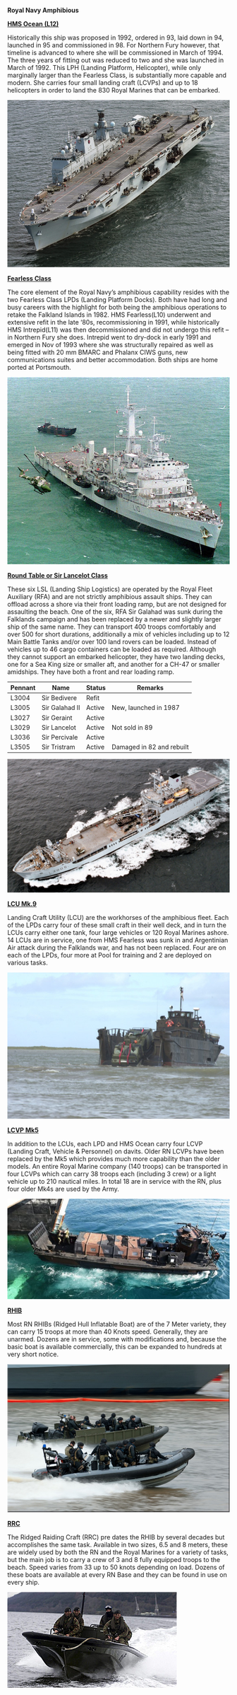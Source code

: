 **Royal Navy Amphibious**

[**HMS Ocean (L12)**](https://en.wikipedia.org/wiki/HMS_Ocean_\(L12\))

Historically this ship was proposed in 1992, ordered in 93, laid down in
94, launched in 95 and commissioned in 98. For Northern Fury however,
that timeline is advanced to where she will be commissioned in March of
1994. The three years of fitting out was reduced to two and she was
launched in March of 1992. This LPH (Landing Platform, Helicopter),
while only marginally larger than the Fearless Class, is substantially
more capable and modern. She carries four small landing craft (LCVPs)
and up to 18 helicopters in order to land the 830 Royal Marines that can
be embarked.

![](/assets/images/nato/uk/navy/amphibious/image1.jpg)

[**Fearless
Class**](https://en.wikipedia.org/wiki/Fearless-class_landing_platform_dock)

The core element of the Royal Navy’s amphibious capability resides with
the two Fearless Class LPDs (Landing Platform Docks). Both have had long
and busy careers with the highlight for both being the amphibious
operations to retake the Falkland Islands in 1982. HMS Fearless(L10)
underwent and extensive refit in the late ‘80s, recommissioning in 1991,
while historically HMS Intrepid(L11) was then decommissioned and did not
undergo this refit – in Northern Fury she does. Intrepid went to
dry-dock in early 1991 and emerged in Nov of 1993 where she was
structurally repaired as well as being fitted with 20 mm BMARC and
Phalanx CIWS guns, new communications suites and better accommodation.
Both ships are home ported at Portsmouth.

![](/assets/images/nato/uk/navy/amphibious/image2.jpg)

[**Round Table or Sir Lancelot
Class**](https://en.wikipedia.org/wiki/Round_Table-class_landing_ship_logistics)

These six LSL (Landing Ship Logistics) are operated by the Royal Fleet
Auxiliary (RFA) and are not strictly amphibious assault ships. They can
offload across a shore via their front loading ramp, but are not
designed for assaulting the beach. One of the six, RFA Sir Galahad was
sunk during the Falklands campaign and has been replaced by a newer and
slightly larger ship of the same name. They can transport 400 troops
comfortably and over 500 for short durations, additionally a mix of
vehicles including up to 12 Main Battle Tanks and/or over 100 land
rovers can be loaded. Instead of vehicles up to 46 cargo containers can
be loaded as required. Although they cannot support an embarked
helicopter, they have two landing decks, one for a Sea King size or
smaller aft, and another for a CH-47 or smaller amidships. They have
both a front and rear loading ramp.

| Pennant | Name           | Status | Remarks                   |
| ------- | -------------- | ------ | ------------------------- |
| L3004   | Sir Bedivere   | Refit  |                           |
| L3005   | Sir Galahad II | Active | New, launched in 1987     |
| L3027   | Sir Geraint    | Active |                           |
| L3029   | Sir Lancelot   | Active | Not sold in 89            |
| L3036   | Sir Percivale  | Active |                           |
| L3505   | Sir Tristram   | Active | Damaged in 82 and rebuilt |

![](/assets/images/nato/uk/navy/amphibious/image3.jpeg)

[**LCU Mk.9**](http://www.navypedia.org/ships/uk/brit_aws_lcu9r.htm)

Landing Craft Utility (LCU) are the workhorses of the amphibious fleet.
Each of the LPDs carry four of these small craft in their well deck, and
in turn the LCUs carry either one tank, four large vehicles or 120 Royal
Marines ashore. 14 LCUs are in service, one from HMS Fearless was sunk
in and Argentinian Air attack during the Falklands war, and has not been
replaced. Four are on each of the LPDs, four more at Pool for training
and 2 are deployed on various tasks.

![](/assets/images/nato/uk/navy/amphibious/image4.jpg)

[**LCVP Mk5**](https://en.wikipedia.org/wiki/LCVP_\(United_Kingdom\))

In addition to the LCUs, each LPD and HMS Ocean carry four LCVP (Landing
Craft, Vehicle & Personnel) on davits. Older RN LCVPs have been replaced
by the Mk5 which provides much more capability than the older models. An
entire Royal Marine company (140 troops) can be transported in four
LCVPs which can carry 38 troops each (including 3 crew) or a light
vehicle up to 210 nautical miles. In total 18 are in service with the
RN, plus four older Mk4s are used by the Army.

![](/assets/images/nato/uk/navy/amphibious/image5.jpg)

[**RHIB**](http://www.eliteukforces.info/uksf-gear/ribs/)

Most RN RHIBs (Ridged Hull Inflatable Boat) are of the 7 Meter variety,
they can carry 15 troops at more than 40 Knots speed. Generally, they
are unarmed. Dozens are in service, some with modifications and, because
the basic boat is available commercially, this can be expanded to
hundreds at very short notice.

![](/assets/images/nato/uk/navy/amphibious/image6.jpeg)

[**RRC**](https://en.wikipedia.org/wiki/Rigid_Raider)

The Ridged Raiding Craft (RRC) pre dates the RHIB by several decades but
accomplishes the same task. Available in two sizes, 6.5 and 8 meters,
these are widely used by both the RN and the Royal Marines for a variety
of tasks, but the main job is to carry a crew of 3 and 8 fully equipped
troops to the beach. Speed varies from 33 up to 50 knots depending on
load. Dozens of these boats are available at every RN Base and they can
be found in use on every ship.

![](/assets/images/nato/uk/navy/amphibious/image7.jpg)
